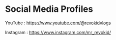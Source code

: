 # Social Media Profiles
YouTube : https://www.youtube.com/@revokidvlogs


Instagram : https://www.instagram.com/mr_revokid/